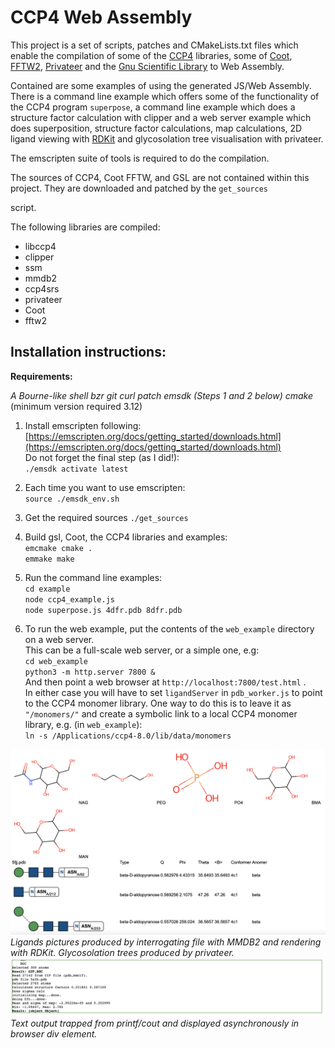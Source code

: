 # CCP4 Web Assembly

This project is a set of scripts, patches and CMakeLists.txt files
which enable the compilation of  some of the [CCP4](https://www.ccp4.ac.uk/) libraries, some of [Coot](https://www2.mrc-lmb.cam.ac.uk/personal/pemsley/coot/), [FFTW2](https://www.fftw.org/), [Privateer](https://github.com/glycojones/privateer) and the [Gnu Scientific Library](https://www.gnu.org/software/gsl/) to Web Assembly. 

Contained are some examples of using the generated JS/Web 
Assembly. There is a command line example which offers some of the functionality of the CCP4 program `superpose`, a command line example which does a structure factor calculation with clipper
and a web server example which does superposition, structure
factor calculations, map calculations, 2D ligand viewing with
[RDKit](https://github.com/rdkit/rdkit/tree/master/Code/MinimalLib) and glycosolation tree visualisation with privateer.

The emscripten suite of tools is required to do the
compilation.

The sources of CCP4, Coot FFTW, and GSL are not contained within this project. They are downloaded and patched by the `get_sources`

script.

The following libraries are compiled:
* libccp4
* clipper
* ssm
* mmdb2
* ccp4srs
* privateer
* Coot
* fftw2

## **Installation instructions:**

**Requirements:** 

*A Bourne-like shell*
*bzr* 
*git* 
*curl* 
*patch* 
*emsdk (Steps 1 and 2 below)*
*cmake* (minimum version required 3.12)

1. Install emscripten following:  
[https://emscripten.org/docs/getting_started/downloads.html](https://emscripten.org/docs/getting_started/downloads.html)  
Do not forget the final step (as I did!):  
`./emsdk activate latest`

2. Each time you want to use emscripten:  
`source ./emsdk_env.sh`

3. Get the required sources
`./get_sources`

4. Build gsl, Coot, the CCP4 libraries and examples:  
`emcmake cmake .`  
`emmake make`

5. Run the command line examples:  
`cd example`  
`node ccp4_example.js`  
`node superpose.js 4dfr.pdb 8dfr.pdb`

6. To run the web example, put the contents of the `web_example` directory on a web server.  
This can be a full-scale web server, or a simple one, e.g:  
`cd web_example`  
`python3 -m http.server 7800 &`  
And then point a web browser at `http://localhost:7800/test.html` .  
In either case you will have to set `ligandServer` in `pdb_worker.js` to point to the CCP4 monomer library. One way to do this is to leave it as `"/monomers/"` and create a symbolic link to a local CCP4 monomer library, e.g. (in `web_example`):  
`ln -s /Applications/ccp4-8.0/lib/data/monomers`

![Web example ligands and glycotrees](web_example/screenshot.png)
*Ligands pictures produced by interrogating file with MMDB2 and rendering with RDKit. Glycosolation trees produced by privateer.*
![Web example text output](web_example/screenshot_text.png)
*Text output trapped from printf/cout and displayed asynchronously in browser div element.*
